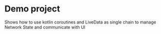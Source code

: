 # Demo project

Shows how to use kotlin coroutines and LiveData as single chain to manage Network State and communicate with UI
